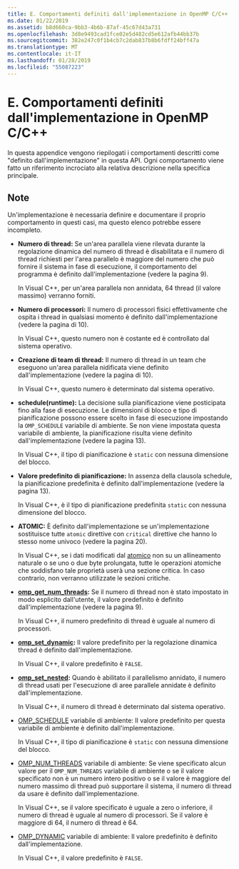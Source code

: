 ```yaml
---
title: E. Comportamenti definiti dall'implementazione in OpenMP C/C++
ms.date: 01/22/2019
ms.assetid: b8d660ca-9bb3-4b6b-87af-45c67d43a731
ms.openlocfilehash: 3d8e9493cad1fce02e5d482cd5e612afb44bb37b
ms.sourcegitcommit: 382e247c0f1b4cb7c2dab837b8b6fdff24bff47a
ms.translationtype: MT
ms.contentlocale: it-IT
ms.lasthandoff: 01/28/2019
ms.locfileid: "55087223"
---
```

# <a name="e-implementation-defined-behaviors-in-openmp-cc"></a>E. Comportamenti definiti dall'implementazione in OpenMP C/C++

In questa appendice vengono riepilogati i comportamenti descritti come "definito dall'implementazione" in questa API.  Ogni comportamento viene fatto un riferimento incrociato alla relativa descrizione nella specifica principale.

## <a name="remarks"></a>Note

Un'implementazione è necessaria definire e documentare il proprio comportamento in questi casi, ma questo elenco potrebbe essere incompleto.

- **Numero di thread:** Se un'area parallela viene rilevata durante la regolazione dinamica del numero di thread è disabilitata e il numero di thread richiesti per l'area parallelo è maggiore del numero che può fornire il sistema in fase di esecuzione, il comportamento del programma è definito dall'implementazione (vedere la pagina 9).

   In Visual C++, per un'area parallela non annidata, 64 thread (il valore massimo) verranno forniti.

- **Numero di processori:** Il numero di processori fisici effettivamente che ospita i thread in qualsiasi momento è definito dall'implementazione (vedere la pagina di 10).

   In Visual C++, questo numero non è costante ed è controllato dal sistema operativo.

- **Creazione di team di thread:** Il numero di thread in un team che eseguono un'area parallela nidificata viene definito dall'implementazione (vedere la pagina di 10).

   In Visual C++, questo numero è determinato dal sistema operativo.

- **schedule(runtime):** La decisione sulla pianificazione viene posticipata fino alla fase di esecuzione. Le dimensioni di blocco e tipo di pianificazione possono essere scelto in fase di esecuzione impostando la `OMP_SCHEDULE` variabile di ambiente. Se non viene impostata questa variabile di ambiente, la pianificazione risulta viene definito dall'implementazione (vedere la pagina 13).

   In Visual C++, il tipo di pianificazione è `static` con nessuna dimensione del blocco.

- **Valore predefinito di pianificazione:** In assenza della clausola schedule, la pianificazione predefinita è definito dall'implementazione (vedere la pagina 13).

   In Visual C++, è il tipo di pianificazione predefinita `static` con nessuna dimensione del blocco.

- **ATOMIC:** È definito dall'implementazione se un'implementazione sostituisce tutte `atomic` direttive con `critical` direttive che hanno lo stesso nome univoco (vedere la pagina 20).

   In Visual C++, se i dati modificati dal [atomico](reference/openmp-directives.md#atomic) non su un allineamento naturale o se uno o due byte prolungata, tutte le operazioni atomiche che soddisfano tale proprietà userà una sezione critica. In caso contrario, non verranno utilizzate le sezioni critiche.

- **[omp_get_num_threads](3-run-time-library-functions.md#312-omp_get_num_threads-function):** Se il numero di thread non è stato impostato in modo esplicito dall'utente, il valore predefinito è definito dall'implementazione (vedere la pagina 9).

   In Visual C++, il numero predefinito di thread è uguale al numero di processori.

- **[omp_set_dynamic](3-run-time-library-functions.md#317-omp_set_dynamic-function):** Il valore predefinito per la regolazione dinamica thread è definito dall'implementazione.

   In Visual C++, il valore predefinito è `FALSE`.

- **[omp_set_nested](3-run-time-library-functions.md#319-omp_set_nested-function):** Quando è abilitato il parallelismo annidato, il numero di thread usati per l'esecuzione di aree parallele annidate è definito dall'implementazione.

   In Visual C++, il numero di thread è determinato dal sistema operativo.

- [OMP_SCHEDULE](4-environment-variables.md#41-omp_schedule) variabile di ambiente: Il valore predefinito per questa variabile di ambiente è definito dall'implementazione.

   In Visual C++, il tipo di pianificazione è `static` con nessuna dimensione del blocco.

- [OMP_NUM_THREADS](4-environment-variables.md#42-omp_num_threads) variabile di ambiente: Se viene specificato alcun valore per il `OMP_NUM_THREADS` variabile di ambiente o se il valore specificato non è un numero intero positivo o se il valore è maggiore del numero massimo di thread può supportare il sistema, il numero di thread da usare è definito dall'implementazione.

   In Visual C++, se il valore specificato è uguale a zero o inferiore, il numero di thread è uguale al numero di processori.  Se il valore è maggiore di 64, il numero di thread è 64.

- [OMP_DYNAMIC](4-environment-variables.md#43-omp_dynamic) variabile di ambiente: Il valore predefinito è definito dall'implementazione.

   In Visual C++, il valore predefinito è `FALSE`.